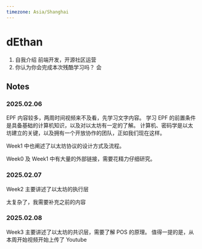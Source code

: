 ```yaml
---
timezone: Asia/Shanghai
---
```


# dEthan

1. 自我介绍 
   前端开发，开源社区运营
2. 你认为你会完成本次残酷学习吗？
   会

## Notes

<!-- Content_START -->
### 2025.02.06

EPF 内容较多，两周时间视频来不及看，先学习文字内容。
学习 EPF 的前置条件是具备基础的计算机知识，以及对以太坊有一定的了解。
计算机、密码学是以太坊建立的关键，以及拥有一个开放协作的团队，正如我们现在这样。

Week1 中也阐述了以太坊协议的设计方式及流程。

Week0 及 Week1 中有大量的外部链接，需要花精力仔细研究。

### 2025.02.07

Week2 主要讲述了以太坊的执行层

太复杂了，我需要补充之前的内容

### 2025.02.08

Week3 主要讲述了以太坊的共识层，需要了解 POS 的原理。
值得一提的是，从本周开始视频开始上传了 Youtube
<!-- Content_END -->